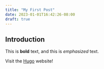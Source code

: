 ```yaml
---
title: "My First Post"
date: 2023-01-01T16:42:26-08:00
draft: true
---
```


## Introduction

This is **bold** text, and this is *emphasized* text.

Visit the [Hugo](https://gohugo.io) website!
